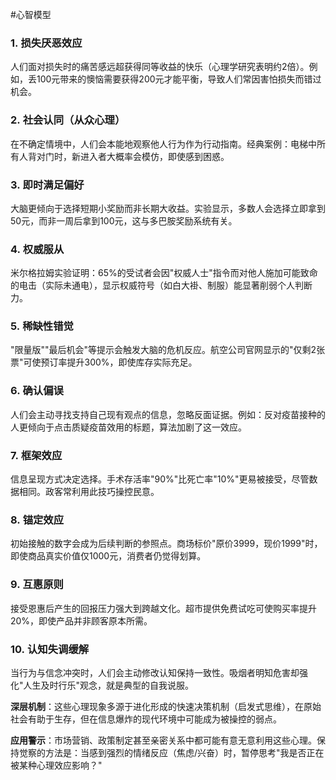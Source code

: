 #心智模型 

### 1. **损失厌恶效应**

人们面对损失时的痛苦感远超获得同等收益的快乐（心理学研究表明约2倍）。例如，丢100元带来的懊恼需要获得200元才能平衡，导致人们常因害怕损失而错过机会。

### 2. **社会认同（从众心理）**

在不确定情境中，人们会本能地观察他人行为作为行动指南。经典案例：电梯中所有人背对门时，新进入者大概率会模仿，即使感到困惑。

### 3. **即时满足偏好**

大脑更倾向于选择短期小奖励而非长期大收益。实验显示，多数人会选择立即拿到50元，而非一周后拿到100元，这与多巴胺奖励系统有关。

### 4. **权威服从**

米尔格拉姆实验证明：65%的受试者会因"权威人士"指令而对他人施加可能致命的电击（实际未通电），显示权威符号（如白大褂、制服）能显著削弱个人判断力。

### 5. **稀缺性错觉**

"限量版""最后机会"等提示会触发大脑的危机反应。航空公司官网显示的"仅剩2张票"可使预订率提升300%，即使库存实际充足。

### 6. **确认偏误**

人们会主动寻找支持自己现有观点的信息，忽略反面证据。例如：反对疫苗接种的人更倾向于点击质疑疫苗效用的标题，算法加剧了这一效应。

### 7. **框架效应**

信息呈现方式决定选择。手术存活率"90%"比死亡率"10%"更易被接受，尽管数据相同。政客常利用此技巧操控民意。

### 8. **锚定效应**

初始接触的数字会成为后续判断的参照点。商场标价"原价3999，现价1999"时，即使商品真实价值仅1000元，消费者仍觉得划算。

### 9. **互惠原则**

接受恩惠后产生的回报压力强大到跨越文化。超市提供免费试吃可使购买率提升20%，即使产品并非顾客原本所需。

### 10. **认知失调缓解**

当行为与信念冲突时，人们会主动修改认知保持一致性。吸烟者明知危害却强化"人生及时行乐"观念，就是典型的自我说服。

**深层机制**：这些心理现象多源于进化形成的快速决策机制（启发式思维），在原始社会有助于生存，但在信息爆炸的现代环境中可能成为被操控的弱点。

**应用警示**：市场营销、政策制定甚至亲密关系中都可能有意无意利用这些心理。保持觉察的方法是：当感到强烈的情绪反应（焦虑/兴奋）时，暂停思考"我是否正在被某种心理效应影响？"

























